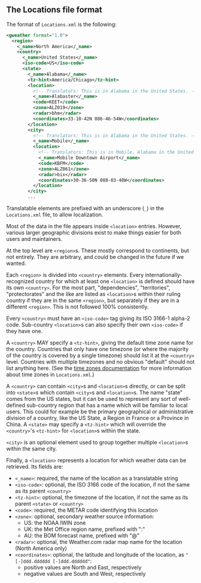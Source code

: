 ## The Locations file format

The format of `Locations.xml` is the following:

```xml
<gweather format="1.0">
  <region>
    <_name>North America</_name>
    <country>
      <_name>United States</_name>
      <iso-code>US</iso-code>
      <state>
        <_name>Alabama</_name>
        <tz-hint>America/Chicago</tz-hint>
        <location>
          <!-- Translators: This is in Alabama in the United States. -->
          <_name>Alabaster</_name>
          <code>KEET</code>
          <zone>ALZ019</zone>
          <radar>bhm</radar>
          <coordinates>33-10-42N 086-46-54W</coordinates>
        </location>
        <city>
          <!-- Translators: This is in Alabama in the United States. -->
          <_name>Mobile</_name>
          <location>
            <!-- Translators: This is in Mobile, Alabama in the United States. -->
            <_name>Mobile Downtown Airport</_name>
            <code>KBFM</code>
            <zone>ALZ061</zone>
            <radar>bix</radar>
            <coordinates>30-36-50N 088-03-48W</coordinates>
          </location>
        </city>
        ...
```

Translatable elements are prefixed with an underscore (`_`) in the
`Locations.xml` file, to allow localization.

Most of the data in the file appears inside `<location>` entries.
However, various larger geographic divisions exist to make things
easier for both users and maintainers.

At the top level are `<region>`s. These mostly correspond to continents,
but not entirely. They are arbitrary, and could be changed in the
future if we wanted.

Each `<region>` is divided into `<country>` elements. Every internationally-
recognized country for which at least one `<location>` is defined should
have its own `<country>`. For the most part, "dependencies",
"territories", "protectorates" and the like are listed as `<location>`s
within their ruling country if they are in the same `<region>`, but
separately if they are in a different `<region>`. This is not followed
100% consistently.

Every `<country>` must have an `<iso-code>` tag giving its ISO 3166-1
alpha-2 code. Sub-country `<location>`s can also specify their own
`<iso-code>` if they have one.

A `<country>` MAY specify a `<tz-hint>`, giving the default time zone name
for the country. Countries that only have one timezone (or where the
majority of the country is covered by a single timezone) should list it at
the `<country>` level. Countries with multiple timezones and no obvious
"default" should not list anything here. (See the [time zones
documentation](./time-zones.md) for more information about time zones in
`Locations.xml`.)

A `<country>` can contain `<city>`s and `<location>`s directly, or can be
split into `<state>`s which contain `<city>`s and `<location>`s. The name
"state" comes from the US states, but it can be used to represent any
sort of well-defined sub-country region that has a name which will be
familiar to local users. This could for example be the primary geographical
or administrative division of a country, like the US State, a Region in France
or a Province in China. A `<state>` may specify a `<tz-hint>` which will
override the `<country>`'s `<tz-hint>` for `<location>`s within the state.

`<city>` is an optional element used to group together multiple
`<location>`s within the same city.

Finally, a `<location>` represents a location for which weather data can
be retrieved. Its fields are:

- `<_name>`: required, the name of the location as a translatable string
- `<iso-code>`: optional, the ISO 3166 code of the location, if not the same
  as its parent `<country>`
- `<tz-hint>`: optional, the timezone of the location, if not the same as
  its parent `<state>` or `<country>`
- `<code>`: required, the METAR code identifying this location
- `<zone>`: optional, secondary weather source information:
  - US: the NOAA IWIN zone
  - UK: the Met Office region name, prefixed with ":"
  - AU: the BOM forecast name, prefixed with "@"
- `<radar>`: optional, the Weather.com radar map name for the location
  (North America only)
- `<coordinates>`: optional, the latitude and longitude of the location, as
  `"[-]ddd.dddddd [-]ddd.dddddd"`:
  - positive values are North and East, respectively
  - negative values are South and West, respectively
